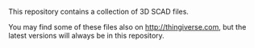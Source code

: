 This repository contains a collection of 3D SCAD files.  

You may find some of these files also on http://thingiverse.com, but the latest versions will always be in this repository.
